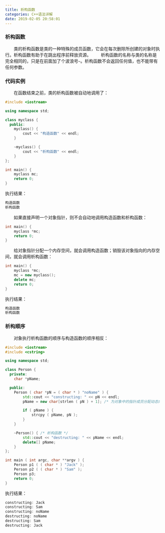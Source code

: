 ```yaml
---
title: 析构函数
categories: C++语法详解
date: 2019-02-05 20:58:01
---
```

### 析构函数

&emsp;&emsp;类的析构函数是类的一种特殊的成员函数，它会在每次删除所创建的对象时执行。析构函数有助于在跳出程序前释放资源。<!--more-->
&emsp;&emsp;析构函数的名称与类的名称是完全相同的，只是在前面加了个波浪号`~`。析构函数不会返回任何值，也不能带有任何参数。

### 代码实例

&emsp;&emsp;在函数结束之前，类的析构函数被自动地调用了：

``` cpp
#include <iostream>

using namespace std;

class myclass {
  public:
    myclass() {
        cout << "构造函数" << endl;
    }

    ~myclass() {
        cout << "析构函数" << endl;
    }
};

int main() {
    myclass mc;
    return 0;
}
```

执行结果：

``` cpp
构造函数
析构函数
```

&emsp;&emsp;如果直接声明一个对象指针，则不会自动地调用构造函数和析构函数：

``` cpp
int main() {
    myclass *mc;
    return 0;
}
```

&emsp;&emsp;给对象指针分配一个内存空间，就会调用构造函数；销毁该对象指向的内存空间，就会调用析构函数：

``` cpp
int main() {
    myclass *mc;
    mc = new myclass();
    delete mc;
    return 0;
}
```

执行结果：

``` cpp
构造函数
析构函数
```

### 析构顺序

&emsp;&emsp;对象执行析构函数的顺序与构造函数的顺序相反：

``` cpp
#include <iostream>
#include <cstring>

using namespace std;

class Person {
  private:
    char *pName;

  public:
    Person ( char *pN = ( char * ) "noName" ) {
        std::cout << "constructing: " << pN << endl;
        pName = new char[strlen ( pN ) + 1]; /* 为对象中的指针成员分配动态内存空间 */

        if ( pName ) {
            strcpy ( pName, pN );
        }
    }

    ~Person() { /* 析构函数 */
        std::cout << "destructing: " << pName << endl;
        delete[] pName;
    }
};

int main ( int argc, char **argv ) {
    Person p1 ( ( char * ) "Jack" );
    Person p2 ( ( char * ) "Sam" );
    Person p3;
    return 0;
}
```

执行结果：

``` cpp
constructing: Jack
constructing: Sam
constructing: noName
destructing: noName
destructing: Sam
destructing: Jack
```